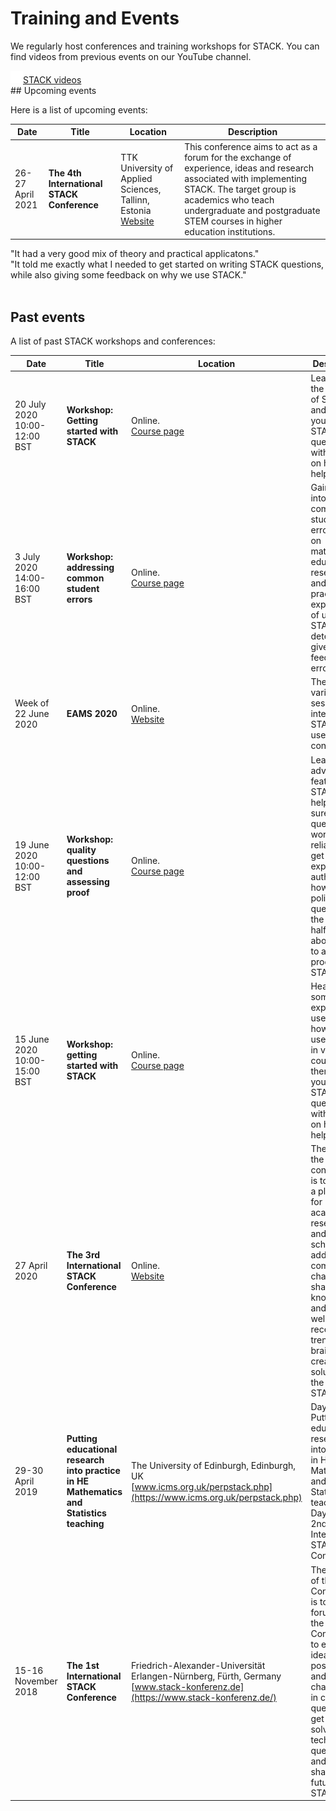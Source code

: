 # Training and Events

<p>We regularly host conferences and training workshops for STACK. You can find videos from previous events on our YouTube channel.</p>
<div class="d-inline my-6"><a class="btn btn-danger btn-lg" href="https://www.youtube.com/channel/UCkdewa3GAHr-OCA0QVjd3Ew" role="button"><img src="../img/play.png" class="img-fluid mr-3 mb-1" style="max-width:20px" alt="">STACK videos</a></div>
## Upcoming events

Here is a list of upcoming events:

| Date                  | Title                                      | Location                                                     | Description                                                  |
| --------------------- | ------------------------------------------ | ------------------------------------------------------------ | ------------------------------------------------------------ |
| 26-27 April <br/>2021 | **The 4th International STACK Conference** | TTK University of Applied Sciences, Tallinn, Estonia<br>[Website](https://sites.google.com/tktk.ee/27-28april2020tallinnestonia) | This conference aims to act as a forum for the exchange of experience, ideas and research associated with implementing STACK. The target group is academics who teach undergraduate and postgraduate STEM courses in higher education institutions. |

<div class="row">
<div class="bubble col-sm-4 m-2"><span class=" lead">"It had a very good mix of theory and practical applicatons."</span></div>
<div class="bubble col-sm-4 m-2"><span class=" lead">"It told me exactly what I needed to get started on writing STACK questions, while also giving some feedback on why we use STACK."</span></div>
</div><br>

## Past events

A list of past STACK workshops and conferences:

| Date                                        | Title                                                        | Location                                                     | Description                                                  |
| ------------------------------------------- | ------------------------------------------------------------ | ------------------------------------------------------------ | ------------------------------------------------------------ |
| 20 July <br>2020<br>10:00-12:00 BST         | **Workshop: Getting started with STACK**                     | Online.<br>[Course page](https://stack-demo.maths.ed.ac.uk/demo/course/view.php?id=7) | Learn about the features of STACK and write your first STACK question with experts on hand to help. |
| 3 July <br/>2020 <br/>14:00-16:00 BST&emsp; | **Workshop: addressing common student errors**&emsp;         | Online. <br>[Course page](https://stack-demo.maths.ed.ac.uk/demo/course/view.php?id=9)&emsp; | Gain insight into common student errors based on mathematics education research, and get practical experience of using STACK to detect and give feedback on errors. |
| Week of 22 June <br/>2020                   | **EAMS 2020**                                                | Online. <br/>[Website](https://eams.ncl.ac.uk/)              | There will be various sessions of interest to STACK users at this conference. |
| 19 June <br/>2020 <br/>10:00-12:00 BST      | **Workshop: quality questions and assessing proof**          | Online. <br/>[Course page](https://stack-demo.maths.ed.ac.uk/demo/course/view.php?id=14) | Learn about advanced features of STACK that help to make sure your questions work reliably, and get tips from experienced authors on how to write polished questions. In the second half, learn about ways to assess proof using STACK. |
| 15 June <br/>2020 <br/>10:00-15:00 BST      | **Workshop: getting started with STACK**                     | Online. <br/>[Course page](https://stack-demo.maths.ed.ac.uk/demo/course/view.php?id=16) | Hear from some experienced users about how they use STACK in variety of courses, then write your first STACK question with experts on hand to help. |
| 27 April <br/>2020                          | **The 3rd International STACK Conference**                   | Online.<br/>[Website](https://sites.google.com/tktk.ee/27-28april2020tallinnestonia) | The aim of the conference is to provide a platform for academics, researchers, and scholars, to address common challenges, share knowledge and ideas as well as recent trends and brainstorm creative solutions in the field of STACK. |
| 29-30 April <br/>2019                       | **Putting educational research into practice in HE Mathematics and Statistics teaching** | The University of Edinburgh, Edinburgh, UK<br>[www.icms.org.uk/perpstack.php](https://www.icms.org.uk/perpstack.php) | Day 1: Putting educational research into practice in HE Mathematics and Statistics teaching. <br>Day 2: The 2nd International STACK Conference. |
| 15-16 November <br/>2018                    | **The 1st International STACK Conference**                   | Friedrich-Alexander-Universität Erlangen-Nürnberg, Fürth, Germany<br>[www.stack-konferenz.de](https://www.stack-konferenz.de/) | The mission of the Conference is to offer a forum for the STACK Community, to exchange ideas about possibilities and challenges in creating questions, to get closer to solving technical questions and to shape the future of STACK. |
